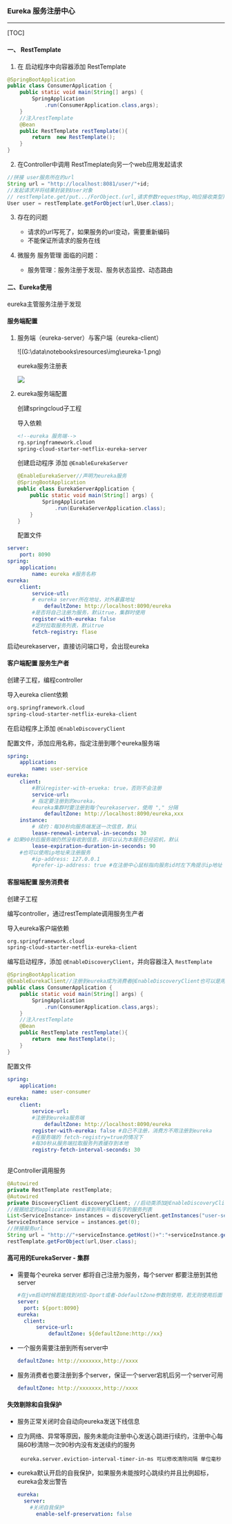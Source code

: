 ### Eureka 服务注册中心

---

[TOC]

#### 一、 RestTemplate

1. 在 启动程序中向容器添加 RestTemplate

```java
@SpringBootApplication
public class ConsumerApplication {
    public static void main(String[] args) {
        SpringApplication
            .run(ConsumerApplication.class,args);
    }
    //注入restTemplate
    @Bean
    public RestTemplate restTemplate(){
        return  new RestTemplate();
    }
}
```

2. 在Controller中调用 RestTmeplate向另一个web应用发起请求

```java
//拼接 user服务所在的url
String url = "http://localhost:8081/user/"+id;
//发起请求并将结果封装到User对象
// restTemplate.get/put.../ForObject.(url,请求参数requestMap,响应接收类型)
User user = restTemplate.getForObject(url,User.class);
```

3. 存在的问题
   * 请求的url写死了，如果服务的url变动，需要重新编码
   * 不能保证所请求的服务在线

4. 微服务 服务管理 面临的问题：
   * 服务管理：服务注册于发现、服务状态监控、动态路由



#### 二、Eureka使用

eureka主管服务注册于发现

#### 服务端配置

1. 服务端（eureka-server）与客户端（eureka-client）

   ![(G:\data\notebooks\resources\img\eureka-1.png)

   eureka服务注册表

   ![](G:\data\notebooks\resources\img\eureka-2.png)

2. eureka服务端配置

   创建springcloud子工程

   导入依赖

   ```xml
   <!--eureka 服务端-->
   rg.springframework.cloud
   spring-cloud-starter-netflix-eureka-server
   ```

   创建启动程序 添加 ```@EnableEurekaServer```

   ```java
   @EnableEurekaServer//声明为eureka服务
   @SpringBootApplication
   public class EurekaServerApplication {
       public static void main(String[] args) {
           SpringApplication
               .run(EurekaServerApplication.class);
       }
   }
   ```

   配置文件

```yml
server:
	port: 8090
spring:
	application:
		name: eureka #服务名称
eureka:
	client:
		service-utl: 
		# eureka server所在地址，对外暴露地址
			defaultZone: http://localhost:8090/eureka
		#是否将自己注册为服务，默认true，集群时使用
		register-with-eureka: false
		#定时拉取服务列表，默认true
		fetch-registry: flase
```



启动eurekaserver，直接访问端口号，会出现eureka

#### 客户端配置 服务生产者

创建子工程，编程controller

导入eureka client依赖

```xml
org.springframework.cloud
spring-cloud-starter-netflix-eureka-client
```

在启动程序上添加 ```@EnableDiscoveryClient```

配置文件，添加应用名称，指定注册到哪个eureka服务端

```yml
spring:
	application:
		name: user-service
eureka:
	client:
		#默认register-with-erueka: true，否则不会注册 
		service-url:
		# 指定要注册到的eureka，
		#eureka集群时要注册到每个eurekaserver，使用 "," 分隔
			defaultZone: http://localhost:8090/eureka,xxx
	instance:
		# 续约：每30秒向服务端发送一次信息，默认
		lease-renewal-interval-in-seconds: 30
# 如果90秒后服务端仍然没有收到信息，则可以认为本服务已经宕机，默认
		lease-expiration-duration-in-seconds: 90
	#也可以使用ip地址来注册服务
		#ip-address: 127.0.0.1
		#prefer-ip-address: true #在注册中心鼠标指向服务id时左下角提示ip地址 
```

#### 客服端配置 服务消费者

创建子工程

编写controller，通过restTemplate调用服务生产者

导入eureka客户端依赖

```xml
org.springframework.cloud
spring-cloud-starter-netflix-eureka-client
```

编写启动程序，添加 ```@EnableDiscoveryClient```，并向容器注入 ```RestTemplate```

```java
@SpringBootApplication
@EnableEurekaClient//注册到eureka成为消费者@EnableDiscoveryClient也可以是用来注册到其他类型的注册中心的，包括eureka
public class ConsumerApplication {
    public static void main(String[] args) {
        SpringApplication
            .run(ConsumerApplication.class,args);
    }
    //注入restTemplate
    @Bean
    public RestTemplate restTemplate(){
        return  new RestTemplate();
    }
}
```

配置文件

```yml
spring:
	application:
		name: user-consumer
eureka:
	client:
		service-url:
		#注册到eureka服务端
			defaultZone: http://localhost:8090/eureka
		register-with-eureka: false #自己不注册，消费方不用注册到eureka
		#在服务端的 fetch-registry=true的情况下
		#每30秒从服务端拉取服务列表缓存到本地
		registry-fetch-interval-seconds: 30
			
```

是Controller调用服务

```java
@Autowired
private RestTemplate restTemplate;
@Autowired
private DiscoveryClient discoveryClient; //启动类添加@EnableDiscoveryClient注解
//根据给定的applicationName拿到所有叫该名字的服务列表
List<ServiceInstance> instances = discoveryClient.getInstances("user-service")；
ServiceInstance service = instances.get(0);
//拼接服务url
String url = "http://"+serviceInstance.getHost()+":"+serviceInstance.getPort()+"/user/"+id;
restTemplate.getForObject(url,User.class);
```

#### 高可用的EurekaServer - 集群

* 需要每个eureka server 都将自己注册为服务，每个server 都要注册到其他server

  ```yml
  #在jvm启动时候若能找到对应-Dport或者-DdefaultZone参数则使用，若无则使用后面 的默认值
  server: 
  	port: ${port:8090}
  eureka: 
  	client: 
  		service-url: 
  			defaultZone: ${defaultZone:http://xx}
  ```

  

* 一个服务需要注册到所有server中

  ```yml
  defaultZone: http://xxxxxxx,http://xxxx
  ```

* 服务消费者也要注册到多个server，保证一个server宕机后另一个server可用

  ```yml
  defaultZone: http://xxxxxxx,http://xxxx
  ```

#### 失效剔除和自我保护

* 服务正常关闭时会自动向eureka发送下线信息

* 应为网络、异常等原因，服务未能向注册中心发送心跳进行续约，注册中心每隔60秒清除一次90秒内没有发送续约的服务

  ```properties
   eureka.server.eviction-interval-timer-in-ms 可以修改清除间隔 单位毫秒
  ```

* eureka默认开启的自我保护，如果服务未能按时心跳续约并且比例超标，eureka会发出警告

  ```yml
  eureka: 
  	server:
      #关闭自我保护
  		enable-self-preservation: false
  ```

  